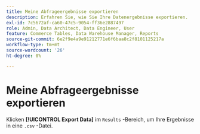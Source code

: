 ```yaml
---
title: Meine Abfrageergebnisse exportieren
description: Erfahren Sie, wie Sie Ihre Datenergebnisse exportieren.
exl-id: 7c5672af-ca60-47c5-9054-ff36e2887497
role: Admin, Data Architect, Data Engineer, User
feature: Commerce Tables, Data Warehouse Manager, Reports
source-git-commit: 6e2f9e4a9e91212771e6f6baa8c2f8101125217a
workflow-type: tm+mt
source-wordcount: '26'
ht-degree: 0%

---
```


# Meine Abfrageergebnisse exportieren

Klicken **[!UICONTROL Export Data]** im `Results` -Bereich, um Ihre Ergebnisse in eine `.csv` -Datei.
